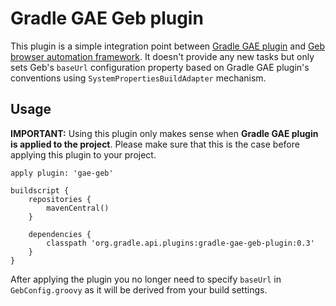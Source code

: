 # Gradle GAE Geb plugin

This plugin is a simple integration point between [Gradle GAE plugin](https://github.com/bmuschko/gradle-gae-plugin) and [Geb browser automation framework](http://www.gebish.org/). It doesn't provide any new tasks but only sets Geb's `baseUrl` configuration property based on Gradle GAE plugin's conventions using `SystemPropertiesBuildAdapter` mechanism.

## Usage

**IMPORTANT:** Using this plugin only makes sense when **Gradle GAE plugin is applied to the project**. Please make sure that this is the case before applying this plugin to your project.

	apply plugin: 'gae-geb'

	buildscript {
		repositories {
			mavenCentral()
		}
		
		dependencies {
			classpath 'org.gradle.api.plugins:gradle-gae-geb-plugin:0.3'
		}
	}
	
After applying the plugin you no longer need to specify `baseUrl` in `GebConfig.groovy` as it will be derived from your build settings.